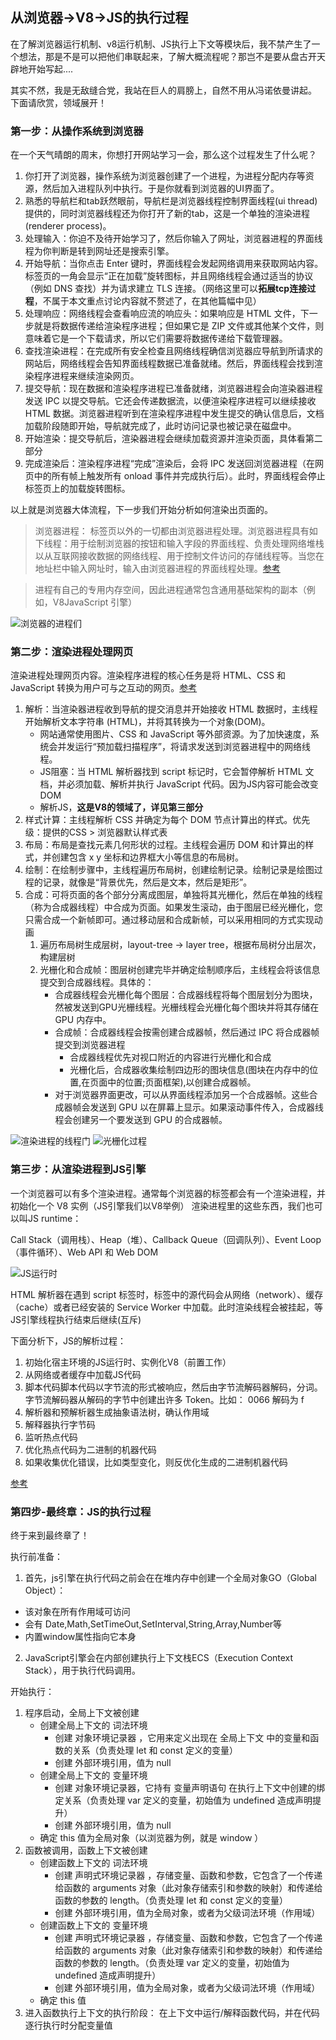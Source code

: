 
## 从浏览器->V8->JS的执行过程

在了解浏览器运行机制、v8运行机制、JS执行上下文等模块后，我不禁产生了一个想法，那是不是可以把他们串联起来，了解大概流程呢？那岂不是要从盘古开天辟地开始写起....

其实不然，我是无敌缝合党，我站在巨人的肩膀上，自然不用从冯诺依曼讲起。
下面请欣赏，领域展开！


### 第一步：从操作系统到浏览器

在一个天气晴朗的周末，你想打开网站学习一会，那么这个过程发生了什么呢？
1. 你打开了浏览器，操作系统为浏览器创建了一个进程，为进程分配内存等资源，然后加入进程队列中执行。于是你就看到浏览器的UI界面了。
2. 熟悉的导航栏和tab跃然眼前，导航栏是浏览器线程控制界面线程(ui thread)提供的，同时浏览器线程还为你打开了新的tab，这是一个单独的渲染进程(renderer process)。
3. 处理输入：你迫不及待开始学习了，然后你输入了网址，浏览器进程的界面线程为你判断是转到网址还是搜索引擎。
3. 开始导航：当你点击 Enter 键时，界面线程会发起网络调用来获取网站内容。标签页的一角会显示“正在加载”旋转图标，并且网络线程会通过适当的协议（例如 DNS 查找）并为请求建立 TLS 连接。（网络这里可以**拓展tcp连接过程**，不属于本文重点讨论内容就不赘述了，在其他篇幅中见）
4. 处理响应：网络线程会查看响应流的响应头：如果响应是 HTML 文件，下一步就是将数据传递给渲染程序进程；但如果它是 ZIP 文件或其他某个文件，则意味着它是一个下载请求，所以它们需要将数据传递给下载管理器。
5. 查找渲染进程：在完成所有安全检查且网络线程确信浏览器应导航到所请求的网站后，网络线程会告知界面线程数据已准备就绪。然后，界面线程会找到渲染程序进程来继续渲染网页。
6. 提交导航：现在数据和渲染程序进程已准备就绪，浏览器进程会向渲染器进程发送 IPC 以提交导航。它还会传递数据流，以便渲染程序进程可以继续接收 HTML 数据。浏览器进程听到在渲染程序进程中发生提交的确认信息后，文档加载阶段随即开始，导航就完成了，此时访问记录也被记录在磁盘中。
7. 开始渲染：提交导航后，渲染器进程会继续加载资源并渲染页面，具体看第二部分
8. 完成渲染后：渲染程序进程“完成”渲染后，会将 IPC 发送回浏览器进程（在网页中的所有帧上触发所有 onload 事件并完成执行后）。此时，界面线程会停止标签页上的加载旋转图标。

以上就是浏览器大体流程，下一步我们开始分析如何渲染出页面的。

> 浏览器进程： 标签页以外的一切都由浏览器进程处理。浏览器进程具有如下线程：用于绘制浏览器的按钮和输入字段的界面线程、负责处理网络堆栈以从互联网接收数据的网络线程、用于控制文件访问的存储线程等。当您在地址栏中输入网址时，输入由浏览器进程的界面线程处理。[参考](https://developer.chrome.com/blog/inside-browser-part2?hl=zh-cn)

> 进程有自己的专用内存空间，因此进程通常包含通用基础架构的副本（例如，V8JavaScript 引擎）

![浏览器的进程们](~@imgs/browser-process.png)



### 第二步：渲染进程处理网页

渲染进程处理网页内容。渲染程序进程的核心任务是将 HTML、CSS 和 JavaScript 转换为用户可与之互动的网页。[参考](https://developer.chrome.com/blog/inside-browser-part3?hl=zh-cn)


1. 解析：当渲染器进程收到导航的提交消息并开始接收 HTML 数据时，主线程开始解析文本字符串 (HTML)，并将其转换为一个对象(DOM)。
    - 网站通常使用图片、CSS 和 JavaScript 等外部资源。为了加快速度，系统会并发运行“预加载扫描程序”，将请求发送到浏览器进程中的网络线程。
    - JS阻塞：当 HTML 解析器找到 script 标记时，它会暂停解析 HTML 文档，并必须加载、解析并执行 JavaScript 代码。因为JS内容可能会改变DOM
    - 解析JS，**这是V8的领域了，详见第三部分**
2. 样式计算：主线程解析 CSS 并确定为每个 DOM 节点计算出的样式。优先级：提供的CSS > 浏览器默认样式表
3. 布局：布局是查找元素几何形状的过程。主线程会遍历 DOM 和计算出的样式，并创建包含 x y 坐标和边界框大小等信息的布局树。
4. 绘制：在绘制步骤中，主线程遍历布局树，创建绘制记录。绘制记录是绘图过程的记录，就像是“背景优先，然后是文本，然后是矩形”。
5. 合成：可将页面的各个部分分离成图层，单独将其光栅化，然后在单独的线程（称为合成器线程）中合成为页面。如果发生滚动，由于图层已经光栅化，您只需合成一个新帧即可。通过移动层和合成新帧，可以采用相同的方式实现动画
    1. 遍历布局树生成层树，layout-tree -> layer tree，根据布局树分出层次，构建层树
    2. 光栅化和合成帧：图层树创建完毕并确定绘制顺序后，主线程会将该信息提交到合成器线程。具体的：
        - 合成器线程会光栅化每个图层：合成器线程将每个图层划分为图块，然被发送到GPU光栅线程。光栅线程会光栅化每个图块并将其存储在 GPU 内存中。
        - 合成帧：合成器线程会按需创建合成器帧，然后通过 IPC 将合成器帧提交到浏览器进程
            - 合成器线程优先对视口附近的内容进行光栅化和合成
            - 光栅化后，合成器收集绘制四边形的图块信息(图块在内存中的位置,在页面中的位置;页面框架),以创建合成器帧。
        - 对于浏览器界面更改，可以从界面线程添加另一个合成器帧。这些合成器帧会发送到 GPU 以在屏幕上显示。如果滚动事件传入，合成器线程会创建另一个要发送到 GPU 的合成器帧。

![渲染进程的线程门](~@imgs/renderer.png)
![光栅化过程](~@imgs/roaster.png)


### 第三步：从渲染进程到JS引擎
一个浏览器可以有多个渲染进程。通常每个浏览器的标签都会有一个渲染进程，并初始化一个 V8 实例（JS引擎我们以V8举例）
渲染进程里的这些东西，我们也可以叫JS runtime：

Call Stack（调用栈）、Heap（堆）、Callback Queue（回调队列）、Event Loop（事件循环）、Web API 和 Web DOM


![JS运行时](~@imgs/broswer-env.png)


HTML 解析器在遇到 script 标签时，标签中的源代码会从网络（network）、缓存（cache）或者已经安装的 Service Worker 中加载。此时渲染线程会被挂起，等JS引擎线程执行结束后继续(互斥)

下面分析下，JS的解析过程：
1. 初始化宿主环境的JS运行时、实例化V8（前置工作）
2. 从网络或者缓存中加载JS代码
3. 脚本代码脚本代码以字节流的形式被响应，然后由字节流解码器解码，分词。
    字节流解码器从解码的字节中创建出许多 Token。比如： 0066 解码为 f
4. 解析器和预解析器生成抽象语法树，确认作用域
5. 解释器执行字节码
6. 监听热点代码
7. 优化热点代码为二进制的机器代码
8. 如果收集优化错误，比如类型变化，则反优化生成的二进制机器代码
 
[参考](https://www.cnblogs.com/goloving/p/14322764.html)       
   
### 第四步-最终章：JS的执行过程
终于来到最终章了！

执行前准备：

1. 首先，js引擎在执行代码之前会在在堆内存中创建一个全局对象GO（Global Object）：

- 该对象在所有作用域可访问
- 会有 Date,Math,SetTimeOut,SetInterval,String,Array,Number等
- 内置window属性指向它本身
2. JavaScript引擎会在内部创建执行上下文栈ECS（Execution Context Stack），用于执行代码调用。

开始执行：

1. 程序启动，全局上下文被创建
    -  创建全局上下文的 词法环境
        - 创建 对象环境记录器 ，它用来定义出现在 全局上下文 中的变量和函数的关系（负责处理 let 和 const 定义的变量）
        - 创建 外部环境引用，值为 null
    - 创建全局上下文的 变量环境
        - 创建 对象环境记录器，它持有 变量声明语句 在执行上下文中创建的绑定关系（负责处理 var 定义的变量，初始值为 undefined 造成声明提升）
        - 创建 外部环境引用，值为 null
    - 确定 this 值为全局对象（以浏览器为例，就是 window ）
2. 函数被调用，函数上下文被创建 
      - 创建函数上下文的 词法环境
         - 创建 声明式环境记录器 ，存储变量、函数和参数，它包含了一个传递给函数的 arguments 对象（此对象存储索引和参数的映射）和传递给函数的参数的 length。（负责处理 let 和 const 定义的变量）
         - 创建 外部环境引用，值为全局对象，或者为父级词法环境（作用域）
      - 创建函数上下文的 变量环境
        - 创建 声明式环境记录器 ，存储变量、函数和参数，它包含了一个传递给函数的 arguments 对象（此对象存储索引和参数的映射）和传递给函数的参数的 length。（负责处理 var 定义的变量，初始值为 undefined 造成声明提升）
        - 创建 外部环境引用，值为全局对象，或者为父级词法环境（作用域）
      - 确定 this 值
3. 进入函数执行上下文的执行阶段： 
  在上下文中运行/解释函数代码，并在代码逐行执行时分配变量值


